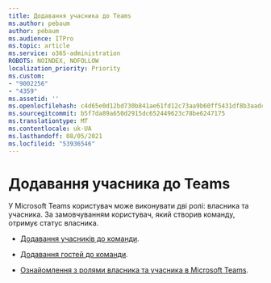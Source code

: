 ```yaml
---
title: Додавання учасника до Teams
ms.author: pebaum
author: pebaum
ms.audience: ITPro
ms.topic: article
ms.service: o365-administration
ROBOTS: NOINDEX, NOFOLLOW
localization_priority: Priority
ms.custom:
- "9002256"
- "4359"
ms.assetid: ''
ms.openlocfilehash: c4d65e0d12bd730b841ae61fd12c73aa9b60ff5431df8b3aadc9c5cead6d71f6
ms.sourcegitcommit: b5f7da89a650d2915dc652449623c78be6247175
ms.translationtype: MT
ms.contentlocale: uk-UA
ms.lasthandoff: 08/05/2021
ms.locfileid: "53936546"
---
```

# <a name="add-a-member-to-teams"></a>Додавання учасника до Teams

У Microsoft Teams користувач може виконувати дві ролі: власника та учасника. За замовчуванням користувач, який створив команду, отримує статус власника.

- [Додавання учасників до команди](https://support.office.com/article/add-members-to-a-team-in-teams-aff2249d-b456-4bc3-81e7-52327b6b38e9).

- [Додавання гостей до команди](https://support.office.com/article/Add-guests-to-a-team-in-Teams-fccb4fa6-f864-4508-bdde-256e7384a14f).

- [Ознайомлення з ролями власника та учасника в Microsoft Teams](https://docs.microsoft.com/microsoftteams/assign-roles-permissions).
